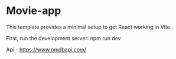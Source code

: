# Movie-app
This template provides a minimal setup to get React working in Vite

First, run the development server:
npm run dev

Api - https://www.omdbapi.com/
